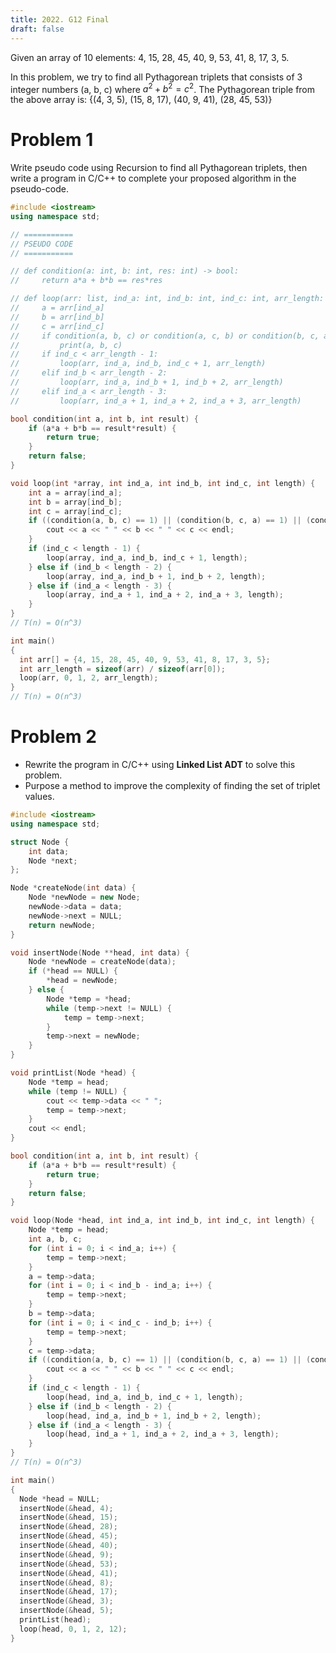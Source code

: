```yaml
---
title: 2022. G12 Final
draft: false
---
```


Given an array of 10 elements: 4, 15, 28, 45, 40, 9, 53, 41, 8, 17, 3, 5.

In this problem, we try to find all Pythagorean triplets that consists of 3 integer numbers (a, b, c) where $a^2 + b^2 = c^2$. The Pythagorean triple from the above array is: {(4, 3, 5), (15, 8, 17), (40, 9, 41), (28, 45, 53)}

# Problem 1
Write pseudo code using Recursion to find all Pythagorean triplets, then write a program in C/C++ to complete your proposed algorithm in the pseudo-code.

```cpp
#include <iostream>
using namespace std;

// ===========
// PSEUDO CODE
// ===========

// def condition(a: int, b: int, res: int) -> bool:
//     return a*a + b*b == res*res

// def loop(arr: list, ind_a: int, ind_b: int, ind_c: int, arr_length: int) -> None:
//     a = arr[ind_a]
//     b = arr[ind_b]
//     c = arr[ind_c]
//     if condition(a, b, c) or condition(a, c, b) or condition(b, c, a):
//         print(a, b, c)
//     if ind_c < arr_length - 1:
//         loop(arr, ind_a, ind_b, ind_c + 1, arr_length)
//     elif ind_b < arr_length - 2:
//         loop(arr, ind_a, ind_b + 1, ind_b + 2, arr_length)
//     elif ind_a < arr_length - 3:
//         loop(arr, ind_a + 1, ind_a + 2, ind_a + 3, arr_length)

bool condition(int a, int b, int result) {
    if (a*a + b*b == result*result) {
        return true;
    }
    return false;
}

void loop(int *array, int ind_a, int ind_b, int ind_c, int length) {
    int a = array[ind_a];
    int b = array[ind_b];
    int c = array[ind_c];
    if ((condition(a, b, c) == 1) || (condition(b, c, a) == 1) || (condition(c, a, b) == 1)) {
        cout << a << " " << b << " " << c << endl;
    }
    if (ind_c < length - 1) {
        loop(array, ind_a, ind_b, ind_c + 1, length);
    } else if (ind_b < length - 2) {
        loop(array, ind_a, ind_b + 1, ind_b + 2, length);
    } else if (ind_a < length - 3) {
        loop(array, ind_a + 1, ind_a + 2, ind_a + 3, length);
    }
}
// T(n) = O(n^3)

int main()
{
  int arr[] = {4, 15, 28, 45, 40, 9, 53, 41, 8, 17, 3, 5};
  int arr_length = sizeof(arr) / sizeof(arr[0]);
  loop(arr, 0, 1, 2, arr_length);
}
// T(n) = O(n^3)
```

# Problem 2
- Rewrite the program in C/C++ using **Linked List ADT** to solve this problem.
- Purpose a method to improve the complexity of finding the set of triplet values.

```cpp
#include <iostream>
using namespace std;

struct Node {
    int data;
    Node *next;
};

Node *createNode(int data) {
    Node *newNode = new Node;
    newNode->data = data;
    newNode->next = NULL;
    return newNode;
}

void insertNode(Node **head, int data) {
    Node *newNode = createNode(data);
    if (*head == NULL) {
        *head = newNode;
    } else {
        Node *temp = *head;
        while (temp->next != NULL) {
            temp = temp->next;
        }
        temp->next = newNode;
    }
}

void printList(Node *head) {
    Node *temp = head;
    while (temp != NULL) {
        cout << temp->data << " ";
        temp = temp->next;
    }
    cout << endl;
}

bool condition(int a, int b, int result) {
    if (a*a + b*b == result*result) {
        return true;
    }
    return false;
}

void loop(Node *head, int ind_a, int ind_b, int ind_c, int length) {
    Node *temp = head;
    int a, b, c;
    for (int i = 0; i < ind_a; i++) {
        temp = temp->next;
    }
    a = temp->data;
    for (int i = 0; i < ind_b - ind_a; i++) {
        temp = temp->next;
    }
    b = temp->data;
    for (int i = 0; i < ind_c - ind_b; i++) {
        temp = temp->next;
    }
    c = temp->data;
    if ((condition(a, b, c) == 1) || (condition(b, c, a) == 1) || (condition(c, a, b) == 1)) {
        cout << a << " " << b << " " << c << endl;
    }
    if (ind_c < length - 1) {
        loop(head, ind_a, ind_b, ind_c + 1, length);
    } else if (ind_b < length - 2) {
        loop(head, ind_a, ind_b + 1, ind_b + 2, length);
    } else if (ind_a < length - 3) {
        loop(head, ind_a + 1, ind_a + 2, ind_a + 3, length);
    }
}
// T(n) = O(n^3)

int main()
{
  Node *head = NULL;
  insertNode(&head, 4);
  insertNode(&head, 15);
  insertNode(&head, 28);
  insertNode(&head, 45);
  insertNode(&head, 40);
  insertNode(&head, 9);
  insertNode(&head, 53);
  insertNode(&head, 41);
  insertNode(&head, 8);
  insertNode(&head, 17);
  insertNode(&head, 3);
  insertNode(&head, 5);
  printList(head);
  loop(head, 0, 1, 2, 12);
}
```
